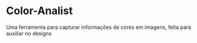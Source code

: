 # Color-Analist
Uma ferramenta para capturar informações de cores em imagens, feita para auxiliar no designs
